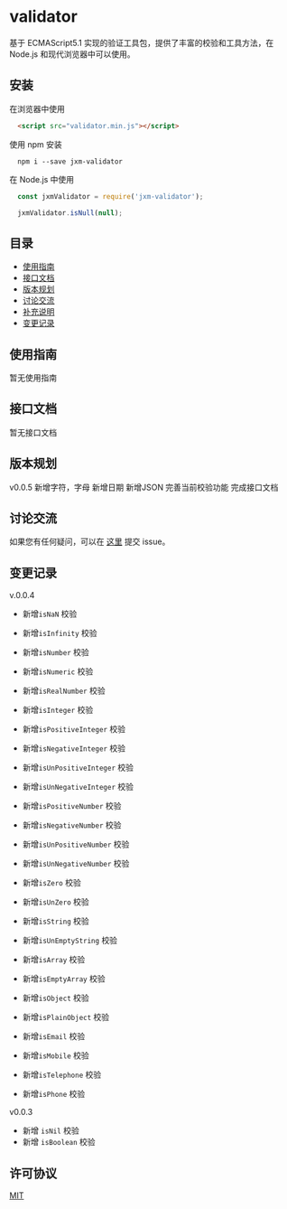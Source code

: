 
validator
===========================
基于 ECMAScript5.1 实现的验证工具包，提供了丰富的校验和工具方法，在 Node.js 和现代浏览器中可以使用。

## 安装

在浏览器中使用

```html
  <script src="validator.min.js"></script>
```

使用 npm 安装

```shell
  npm i --save jxm-validator
```

在 Node.js 中使用

```javascript
  const jxmValidator = require('jxm-validator');

  jxmValidator.isNull(null);
```

## 目录

* [使用指南](#使用指南)
* [接口文档](#接口文档)
* [版本规划](#版本规划)
* [讨论交流](#讨论交流)
* [补充说明](#补充说明)
* [变更记录](#变更记录)

## 使用指南

暂无使用指南

## 接口文档

暂无接口文档

## 版本规划

v0.0.5
新增字符，字母
新增日期
新增JSON
完善当前校验功能
完成接口文档

## 讨论交流

如果您有任何疑问，可以在 [这里](https://github.com/sTdobTs/validator/issues) 提交 issue。

## 变更记录

v.0.0.4
* 新增`isNaN` 校验
* 新增`isInfinity` 校验

* 新增`isNumber` 校验
* 新增`isNumeric` 校验
* 新增`isRealNumber` 校验

* 新增`isInteger` 校验
* 新增`isPositiveInteger` 校验
* 新增`isNegativeInteger` 校验
* 新增`isUnPositiveInteger` 校验
* 新增`isUnNegativeInteger` 校验

* 新增`isPositiveNumber` 校验
* 新增`isNegativeNumber` 校验
* 新增`isUnPositiveNumber` 校验
* 新增`isUnNegativeNumber` 校验

* 新增`isZero` 校验
* 新增`isUnZero` 校验

* 新增`isString` 校验
* 新增`isUnEmptyString` 校验

* 新增`isArray` 校验
* 新增`isEmptyArray` 校验

* 新增`isObject` 校验
* 新增`isPlainObject` 校验

* 新增`isEmail` 校验
* 新增`isMobile` 校验
* 新增`isTelephone` 校验
* 新增`isPhone` 校验

v0.0.3
* 新增 `isNil` 校验
* 新增 `isBoolean` 校验

## 许可协议

[MIT](LICENSE)
